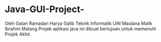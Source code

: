 # Java-GUI-Project-
Oleh Galan Ramadan Harya Galib
Teknik Informatik UIN Maulana Malik Ibrahim Malang
Projek aplikasi java ini dibuat bertujuan untuk memenuhi Projek Akhir.
